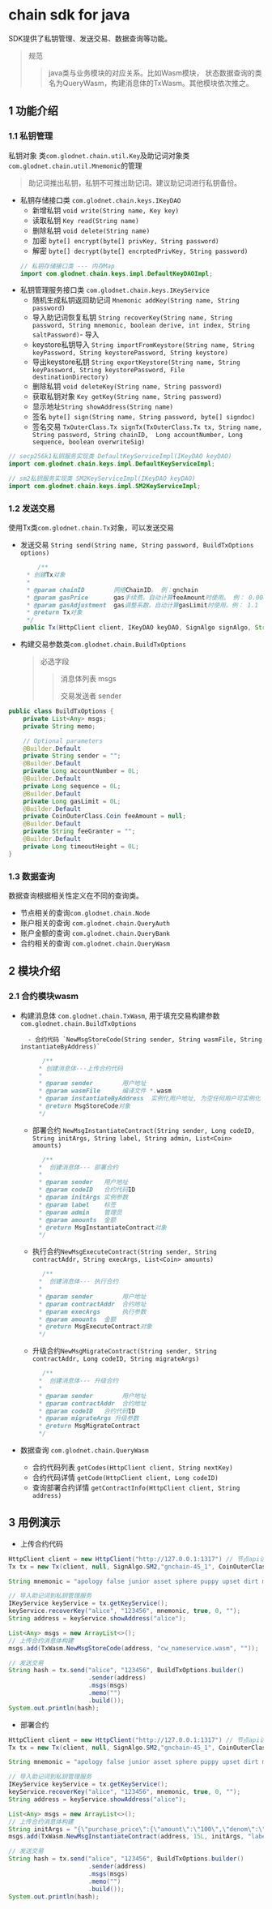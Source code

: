 # chain sdk for java

SDK提供了私钥管理、发送交易、数据查询等功能。

> 规范 
>> java类与业务模块的对应关系。比如Wasm模块， 状态数据查询的类名为QueryWasm，构建消息体的TxWasm。其他模块依次推之。

## 1 功能介绍
### 1.1 私钥管理
私钥对象 类`com.glodnet.chain.util.Key`及助记词对象类 `com.glodnet.chain.util.Mnemonic`的管理
> 助记词推出私钥，私钥不可推出助记词。建议助记词进行私钥备份。
- 私钥存储接口类 `com.glodnet.chain.keys.IKeyDAO`
  - 新增私钥 `void write(String name, Key key) `
  - 读取私钥 `Key read(String name)`
  - 删除私钥 `void delete(String name)`
  - 加密 `byte[] encrypt(byte[] privKey, String password)`
  - 解密 `byte[] decrypt(byte[] encrptedPrivKey, String password)`
  ```java
  // 私钥存储接口类 --- 内存Map
  import com.glodnet.chain.keys.impl.DefaultKeyDAOImpl;
  ```
- 私钥管理服务接口类 `com.glodnet.chain.keys.IKeyService`
  - 随机生成私钥返回助记词 `Mnemonic addKey(String name, String password)`
  - 导入助记词恢复私钥 `String recoverKey(String name, String password, String mnemonic, boolean derive, int index, String saltPassword)`- 导入
  - keystore私钥导入 `String importFromKeystore(String name, String keyPassword, String keystorePassword, String keystore)`
  - 导出keystore私钥 `String exportKeystore(String name, String keyPassword, String keystorePassword, File destinationDirectory) `
  - 删除私钥 `void deleteKey(String name, String password)`
  - 获取私钥对象 `Key getKey(String name, String password)`
  - 显示地址`String showAddress(String name)`
  - 签名 `byte[] sign(String name, String password, byte[] signdoc)`
  - 签名交易 `TxOuterClass.Tx signTx(TxOuterClass.Tx tx, String name, String password, String chainID,  Long accountNumber, Long sequence, boolean overwriteSig) `
```java
// secp256k1私钥服务实现类 DefaultKeyServiceImpl(IKeyDAO keyDAO) 
import com.glodnet.chain.keys.impl.DefaultKeyServiceImpl; 

// sm2私钥服务实现类 SM2KeyServiceImpl(IKeyDAO keyDAO) 
import com.glodnet.chain.keys.impl.SM2KeyServiceImpl; 
```

### 1.2 发送交易

使用Tx类`com.glodnet.chain.Tx`对象，可以发送交易

- 发送交易 `String send(String name, String password, BuildTxOptions options)`

```java
		/**
     * 创建Tx对象
     *
     * @param chainID        网络ChainID。 例：gnchain
     * @param gasPrice       gas手续费。自动计算feeAmount时使用。 例： 0.00002ugnc
     * @param gasAdjustment  gas调整系数。自动计算gasLimit时使用。例： 1.1
     * @return Tx对象
     */
    public Tx(HttpClient client, IKeyDAO keyDAO, SignAlgo signAlgo, String chainID, DecCoin gasPrice, BigDecimal gasAdjustment)
```

- 构建交易参数类`com.glodnet.chain.BuildTxOptions`

  > 必选字段
  >
  > > 消息体列表 msgs
  > >
  > > 交易发送者 sender

```java
public class BuildTxOptions {
    private List<Any> msgs;
    private String memo;

    // Optional parameters
    @Builder.Default
    private String sender = "";
    @Builder.Default
    private Long accountNumber = 0L;
    @Builder.Default
    private Long sequence = 0L;
    @Builder.Default
    private Long gasLimit = 0L;
    @Builder.Default
    private CoinOuterClass.Coin feeAmount = null;
    @Builder.Default
    private String feeGranter = "";
    @Builder.Default
    private Long timeoutHeight = 0L;
}
```



### 1.3 数据查询

数据查询根据相关性定义在不同的查询类。

- 节点相关的查询`com.glodnet.chain.Node`
- 账户相关的查询 `com.glodnet.chain.QueryAuth`
- 账户金额的查询 `com.glodnet.chain.QueryBank`
- 合约相关的查询 `com.glodnet.chain.QueryWasm`

## 2 模块介绍

### 2.1 合约模块wasm

- 构建消息体 `com.glodnet.chain.TxWasm`, 用于填充交易构建参数`com.glodnet.chain.BuildTxOptions`

    	- 合约代码 `NewMsgStoreCode(String sender, String wasmFile, String instantiateByAddress)`

  ```java
  		/**
       * 创建消息体---上传合约代码
       *
       * @param sender        用户地址
       * @param wasmFile      编译文件 *.wasm
       * @param instantiateByAddress  实例化用户地址, 为空任何用户可实例化
       * @return MsgStoreCode对象
       */
  ```

     - 部署合约 `NewMsgInstantiateContract(String sender, Long codeID, String initArgs, String label, String admin, List<Coin> amounts)`

  ```java
   		/**
       *  创建消息体--- 部署合约
       *
       * @param sender   用户地址
       * @param codeID   合约代码ID
       * @param initArgs 实例参数
       * @param label    标签
       * @param admin    管理员
       * @param amounts  金额
       * @return MsgInstantiateContract对象
       */
  ```

     - 执行合约`NewMsgExecuteContract(String sender, String contractAddr, String execArgs, List<Coin> amounts)`

  ```java
  		/**
       *  创建消息体--- 执行合约
       *
       * @param sender        用户地址
       * @param contractAddr  合约地址
       * @param execArgs      执行参数
       * @param amounts  金额
       * @return MsgExecuteContract对象
       */
  ```

     - 升级合约`NewMsgMigrateContract(String sender, String contractAddr, Long codeID, String migrateArgs)`

  ```java
  		/**
       *  创建消息体--- 升级合约
       *
       * @param sender        用户地址
       * @param contractAddr  合约地址
       * @param codeID   合约代码ID
       * @param migrateArgs 升级参数
       * @return MsgMigrateContract
       */
  ```

- 数据查询 `com.glodnet.chain.QueryWasm`
  - 合约代码列表 `getCodes(HttpClient client, String nextKey)`
  - 合约代码详情 `getCode(HttpClient client, Long codeID)`
  - 查询部署合约详情 `getContractInfo(HttpClient client, String address) `

## 3 用例演示

- 上传合约代码

 ```java
 HttpClient client = new HttpClient("http://127.0.0.1:1317") // 节点api访问地址
 Tx tx = new Tx(client, null, SignAlgo.SM2,"gnchain-45_1", CoinOuterClass.DecCoin.newBuilder().build(), new BigDecimal(1.1));
 
 String mnemonic = "apology false junior asset sphere puppy upset dirt miracle rice horn spell ring vast wrist crisp snake oak give cement pause swallow barely clever";
 
 // 导入助记词到私钥管理服务
 IKeyService keyService = tx.getKeyService();
 keyService.recoverKey("alice", "123456", mnemonic, true, 0, "");
 String address = keyService.showAddress("alice");
 
 List<Any> msgs = new ArrayList<>();
 // 上传合约消息体构建
 msgs.add(TxWasm.NewMsgStoreCode(address, "cw_nameservice.wasm", ""));
 
 // 发送交易
 String hash = tx.send("alice", "123456", BuildTxOptions.builder()
                       .sender(address)
                       .msgs(msgs)
                       .memo("")
                       .build());
 System.out.println(hash);
 ```

- 部署合约

```java
HttpClient client = new HttpClient("http://127.0.0.1:1317") // 节点api访问地址
Tx tx = new Tx(client, null, SignAlgo.SM2,"gnchain-45_1", CoinOuterClass.DecCoin.newBuilder().build(), new BigDecimal(1.1));

String mnemonic = "apology false junior asset sphere puppy upset dirt miracle rice horn spell ring vast wrist crisp snake oak give cement pause swallow barely clever";

// 导入助记词到私钥管理服务
IKeyService keyService = tx.getKeyService();
keyService.recoverKey("alice", "123456", mnemonic, true, 0, "");
String address = keyService.showAddress("alice");

List<Any> msgs = new ArrayList<>();
// 上传合约消息体构建
String initArgs = "{\"purchase_price\":{\"amount\":\"100\",\"denom\":\"ugnc\"},\"transfer_price\":{\"amount\":\"999\",\"denom\":\"ugnc\"}}";
msgs.add(TxWasm.NewMsgInstantiateContract(address, 15L, initArgs, "label", "", new ArrayList<>()));

// 发送交易
String hash = tx.send("alice", "123456", BuildTxOptions.builder()
                      .sender(address)
                      .msgs(msgs)
                      .memo("")
                      .build());
System.out.println(hash);
```
